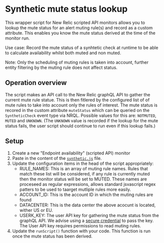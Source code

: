 # Synthetic mute status lookup
This wrapper script for New Relic scripted API monitors allows you to lookup the mute status for an alert muting rule(s) and record as a custom attribute. This enables you know the mute status derived at the time of the monitor run.

Use case: Record the mute status of a synhtetic check at runtime to be able to calculate availability whilst both muted and non muted.

Note: Only the scheduling of muting rules is taken into account, further entity filtering by the muting rule does not affect status.

## Operation overview
The script makes an API call to the New Relic graphQL API to gather the current mute rule statue. This is then fitlered by the configured list of of mute rules to take into account only the rules of interest. The mute status is recored in the custom attribute `muteStatus` which can be queried on the `SyntheticCheck` event type via NRQL. Possible values for this are: `NOTMUTED`, `MUTED` and `UNKNOWN`. (The `UNKNOWN` value is recorded if the lookup for the mute status fails, the user script should continue to run even if this lookup fails.)

## Setup
1. Create a new "Endpoint availability" (scripted API) monitor
2. Paste in the content of the [`synthetic.js`](synthetic.js) file.
3. Update the configuration items in the head of the script appropriately:
    - RULE_NAMES: This is an array of muting rule names. Rules that match these list will be considered, if any rule is currently muted then the monitor status will be set to MUTED. These names are proceseed as regular expressions, allows standard jsvascript regex patters to be used to taarget mutliple rules more easily.
    - ACCOUNT_ID:  This is the account ID in which the muting rules are found
    - DATACENTER: This is the data center the above acocunt is located, wither US or EU.
    - USERK_KEY: The user API key for gathering the mute status from the graphQL API. We advise using a [secure credential](https://docs.newrelic.com/docs/synthetics/synthetic-monitoring/using-monitors/store-secure-credentials-scripted-browsers-api-tests/) to pass the key. The User API key requires permissions to read muting rules.
4. Update the `runScript()` function with your code. This function is run once the mute status has been derived.
